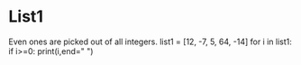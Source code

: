 # List1
Even ones are picked out of all integers.
list1 = [12, -7, 5, 64, -14]
for i in list1:
if i>=0:
print(i,end=" ")
